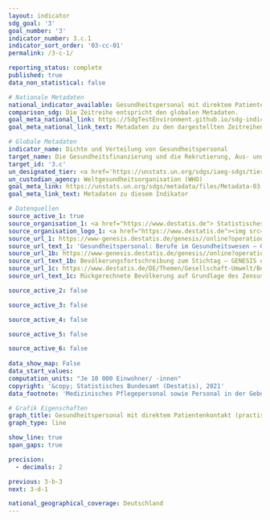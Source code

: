```yaml
---
layout: indicator    
sdg_goal: '3'    
goal_number: '3'    
indicator_number: 3.c.1    
indicator_sort_order: '03-cc-01'    
permalink: /3-c-1/    

reporting_status: complete    
published: true    
data_non_statistical: false    

# Nationale Metadaten    
national_indicator_available: Gesundheitspersonal mit direktem Patientenkontakt (practising concept)    
comparison_sdg: Die Zeitreihe entspricht den globalen Metadaten.    
goal_meta_national_link: https://SdgTestEnvironment.github.io/sdg-indicators/public/MetaDe/3.c.1.pdf    
goal_meta_national_link_text: Metadaten zu den dargestellten Zeitreihen    

# Globale Metadaten    
indicator_name: Dichte und Verteilung von Gesundheitspersonal    
target_name: Die Gesundheitsfinanzierung und die Rekrutierung, Aus- und Weiterbildung und Bindung von Gesundheitsfachkräften in den Entwicklungsländern und insbesondere in den am wenigsten entwickelten Ländern und den kleinen Inselentwicklungsländern deutlich erhöhen    
target_id: '3.c'    
un_designated_tier: <a href='https://unstats.un.org/sdgs/iaeg-sdgs/tier-classification/' title='Klicken Sie hier um weitere Informationen zur UN-Tier-Klassifikation zu erhalten.'  target='_blank'>Tier I</a>    
un_custodian_agency: Weltgesundheitsorganisation (WHO)    
goal_meta_link: https://unstats.un.org/sdgs/metadata/files/Metadata-03-0C-01.pdf    
goal_meta_link_text: Metadaten zu diesem Indikator        

# Datenquellen
source_active_1: true
source_organisation_1: <a href="https://www.destatis.de"> Statistisches Bundesamt (Destatis) </a>
source_organisation_logo_1: <a href="https://www.destatis.de"><img src="https://g205sdgs.github.io/sdg-indicators/public/OrgImgDe/destatis.png" alt="Logo destatis" style="height:60px; width:148px"/></a>
source_url_1: https://www-genesis.destatis.de/genesis//online?operation=table&code=23621-0002&bypass=true&language=de
source_url_text_1: 'Gesundheitspersonal: Berufe im Gesundheitswesen – GENESIS online 23621-0002'
source_url_1b: https://www-genesis.destatis.de/genesis//online?operation=table&code=12411-0003&bypass=true&language=de
source_url_text_1b: Bevölkerungsfortschreibung zum Stichtag – GENESIS online 12411-0003
source_url_1c: https://www.destatis.de/DE/Themen/Gesellschaft-Umwelt/Bevoelkerung/Bevoelkerungsstand/_inhalt.html#sprg233540
source_url_text_1c: Rückgerechnete Bevölkerung auf Grundlage des Zensus 2011 - 1991 bis 2011

source_active_2: false

source_active_3: false

source_active_4: false

source_active_5: false

source_active_6: false
    
data_show_map: False    
data_start_values:     
computation_units: "Je 10 000 Einwohner/ -innen"    
copyright: '&copy; Statistisches Bundesamt (Destatis), 2021'    
data_footnote: 'Medizinisches Pflegepersonal sowie Personal in der Geburtshilfe: 2017 korrigierte Daten.'    

# Grafik Eigenschaften    
graph_title: Gesundheitspersonal mit direktem Patientenkontakt (practising concept)    
graph_type: line    

show_line: true
span_gaps: true

precision:
  - decimals: 2    

previous: 3-b-3    
next: 3-d-1    

national_geographical_coverage: Deutschland    
---
```


<span></span>